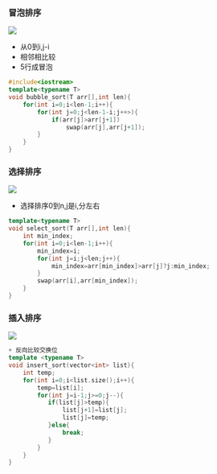 
### 冒泡排序
![](https://www.runoob.com/wp-content/uploads/2019/03/bubbleSort.gif)

+ 从0到i,j-i
+ 相邻相比较
+ 5行成冒泡

```c++
#include<iostream>
template<typename T>
void bubble_sort(T arr[],int len){
    for(int i=0;i<len-1;i++){
        for(int j=0;j<len-1-i;j++>){
            if(arr[j]>arr[j+1])
                swap(arr[j],arr[j+1]);
        }
    }
}
```

### 选择排序
![](https://www.runoob.com/wp-content/uploads/2019/03/selectionSort.gif)
+ 选择排序0到n,j是i,分左右
```c++
template<typename T>
void select_sort(T arr[],int len){
    int min_index;
    for(int i=0;i<len-1;i++){
        min_index=i;
        for(int j=i;j<len;j++){
            min_index=arr[min_index]>arr[j]?j:min_index;
        }
        swap(arr[i],arr[min_index]);
    }
}
```

### 插入排序
![](https://www.runoob.com/wp-content/uploads/2019/03/insertionSort.gif)
```c++
+ 反向比较交换位
template <typename T>
void insert_sort(vector<int> list){
    int temp;
    for(int i=0;i<list.size();i++){
        temp=list[i];
        for(int j=i-1;j>=0;j--){
           if(list[j]>temp){
               list[j+1]=list[j];
               list[j]=temp;
           }else{
               break;
           }
        }
    }
}
```




